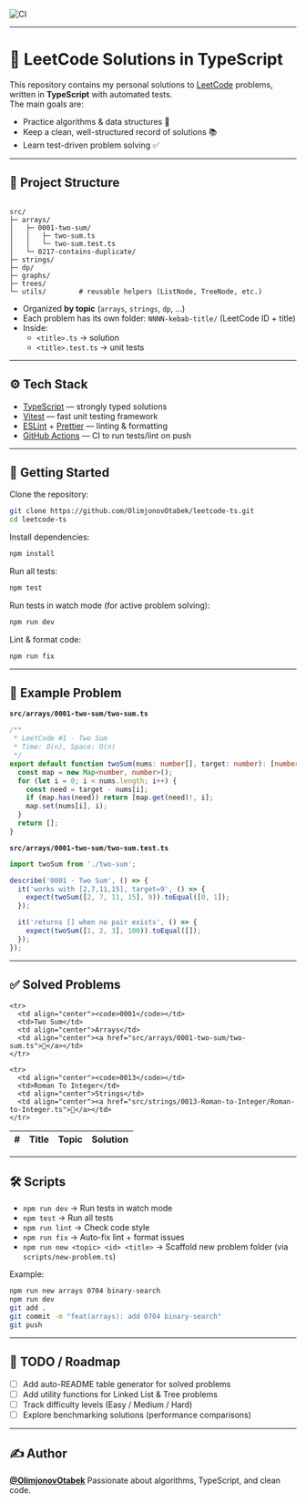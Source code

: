 ![CI](https://github.com/OlimjonovOtabek/leetcode-ts/actions/workflows/ci.yml/badge.svg)

---

# 🚀 LeetCode Solutions in TypeScript

This repository contains my personal solutions to [LeetCode](https://leetcode.com/) problems, written in **TypeScript** with automated tests.  
The main goals are:

- Practice algorithms & data structures 🧩
- Keep a clean, well-structured record of solutions 📚
- Learn test-driven problem solving ✅

---

## 📂 Project Structure

```

src/
├─ arrays/
│   ├─ 0001-two-sum/
│   │   ├─ two-sum.ts
│   │   └─ two-sum.test.ts
│   └─ 0217-contains-duplicate/
├─ strings/
├─ dp/
├─ graphs/
├─ trees/
└─ utils/        # reusable helpers (ListNode, TreeNode, etc.)

```

- Organized **by topic** (`arrays`, `strings`, `dp`, …)
- Each problem has its own folder: `NNNN-kebab-title/` (LeetCode ID + title)
- Inside:
  - `<title>.ts` → solution
  - `<title>.test.ts` → unit tests

---

## ⚙️ Tech Stack

- [TypeScript](https://www.typescriptlang.org/) — strongly typed solutions
- [Vitest](https://vitest.dev/) — fast unit testing framework
- [ESLint](https://eslint.org/) + [Prettier](https://prettier.io/) — linting & formatting
- [GitHub Actions](https://docs.github.com/en/actions) — CI to run tests/lint on push

---

## 🚀 Getting Started

Clone the repository:

```bash
git clone https://github.com/OlimjonovOtabek/leetcode-ts.git
cd leetcode-ts
```

Install dependencies:

```bash
npm install
```

Run all tests:

```bash
npm test
```

Run tests in watch mode (for active problem solving):

```bash
npm run dev
```

Lint & format code:

```bash
npm run fix
```

---

## 🧪 Example Problem

**`src/arrays/0001-two-sum/two-sum.ts`**

```ts
/**
 * LeetCode #1 - Two Sum
 * Time: O(n), Space: O(n)
 */
export default function twoSum(nums: number[], target: number): [number, number] | [] {
  const map = new Map<number, number>();
  for (let i = 0; i < nums.length; i++) {
    const need = target - nums[i];
    if (map.has(need)) return [map.get(need)!, i];
    map.set(nums[i], i);
  }
  return [];
}
```

**`src/arrays/0001-two-sum/two-sum.test.ts`**

```ts
import twoSum from './two-sum';

describe('0001 - Two Sum', () => {
  it('works with [2,7,11,15], target=9', () => {
    expect(twoSum([2, 7, 11, 15], 9)).toEqual([0, 1]);
  });

  it('returns [] when no pair exists', () => {
    expect(twoSum([1, 2, 3], 100)).toEqual([]);
  });
});
```

---
## ✅ Solved Problems
<!-- PROBLEMS_TABLE_START -->

<table>
  <thead>
    <tr>
      <th align="center">#</th>
      <th align="left">Title</th>
      <th align="center">Topic</th>
      <th align="center">Solution</th>
    </tr>
  </thead>
  <tbody>

    <tr>
      <td align="center"><code>0001</code></td>
      <td>Two Sum</td>
      <td align="center">Arrays</td>
      <td align="center"><a href="src/arrays/0001-two-sum/two-sum.ts">🔗</a></td>
    </tr>

    <tr>
      <td align="center"><code>0013</code></td>
      <td>Roman To Integer</td>
      <td align="center">Strings</td>
      <td align="center"><a href="src/strings/0013-Roman-to-Integer/Roman-to-Integer.ts">🔗</a></td>
    </tr>
  </tbody>
</table>
<!-- PROBLEMS_TABLE_END -->


---

## 🛠️ Scripts

- `npm run dev` → Run tests in watch mode
- `npm test` → Run all tests
- `npm run lint` → Check code style
- `npm run fix` → Auto-fix lint + format issues
- `npm run new <topic> <id> <title>` → Scaffold new problem folder (via `scripts/new-problem.ts`)

Example:

```bash
npm run new arrays 0704 binary-search
npm run dev
git add .
git commit -m "feat(arrays): add 0704 binary-search"
git push

```

---

## 📌 TODO / Roadmap

- [ ] Add auto-README table generator for solved problems
- [ ] Add utility functions for Linked List & Tree problems
- [ ] Track difficulty levels (Easy / Medium / Hard)
- [ ] Explore benchmarking solutions (performance comparisons)

---

## ✍️ Author

**[@OlimjonovOtabek](https://github.com/OlimjonovOtabek)**
Passionate about algorithms, TypeScript, and clean code.